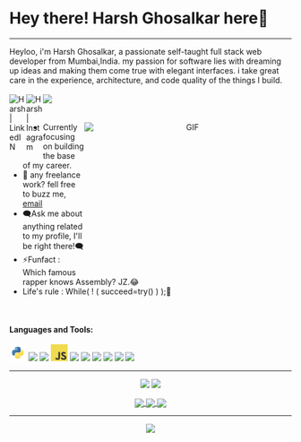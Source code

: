 # Hey there! Harsh Ghosalkar here👋
<p>
  <hr>
<p>
Heyloo, i'm Harsh Ghosalkar, a passionate self-taught full stack web developer from Mumbai,India. my passion for software lies with dreaming up ideas and making them come true with elegant interfaces. i take great care in the experience, architecture, and code quality of the things I build.
<br>
<br>


<a href="https://www.linkedin.com/in/harsh-ghosalkar-477809204/">
  <img align="left" alt="Harsh | LinkedIN" width="30" src="https://raw.githubusercontent.com/peterthehan/peterthehan/master/assets/linkedin.svg" />
</a>
<a href="https://www.instagram.com/harsh_ghosalkar_2303/">
  <img align="left" alt="Harsh | Instagram" width="30" src="https://user-images.githubusercontent.com/83356501/129452050-d0157287-2350-4999-95b9-ea9e8a27639b.png" />
</a>
<a >
<img src="https://profile-counter.glitch.me/HarshDilipGhosalkar/count.svg" height=32 />
</a>
<br>
<br>
 <p align="center">
  <img align="right" alt="GIF" src="https://i.pinimg.com/originals/e4/26/70/e426702edf874b181aced1e2fa5c6cde.gif" width="370" height="270" />

<ul>
<li> Currently focusing on building the base of my career. </li>
<li> 💼 any freelance work? fell free to buzz me, <a href="mailto:ghosalkarharsh454@gmail.com">email</a></li>
<li> 🗨Ask me about anything related to my profile, I'll be right there!🗨 </li>
<li> ⚡Funfact : Which famous rapper knows Assembly? JZ.😂</li>
<li> Life's rule : While( ! ( succeed=try() ) );💯</li>
</ul>


</p>
<br>
<h4>Languages and Tools:</h4>

<code><img height="30" src="https://raw.githubusercontent.com/github/explore/80688e429a7d4ef2fca1e82350fe8e3517d3494d/topics/python/python.png"></code>
<code><img height="30" src="https://user-images.githubusercontent.com/83356501/129471430-84dafc4c-081c-4c6b-b71c-10c1eec7b8e0.png"></code>
<code><img height="30" src="https://user-images.githubusercontent.com/83356501/129471467-28ae9844-0ad9-40ca-a4fc-8adbc0799686.png"></code>
<code><img height="30" src="https://raw.githubusercontent.com/github/explore/80688e429a7d4ef2fca1e82350fe8e3517d3494d/topics/javascript/javascript.png"></code>
<code><img height="30" src="https://user-images.githubusercontent.com/83356501/129472755-f48047f1-7d3f-40a2-9db8-0472bd8d4ec5.png"></code>
<code><img height="30" src="https://user-images.githubusercontent.com/83356501/129473343-d1e34adb-a530-4e88-9076-e6c8ca9d5fae.png"></code>
<code><img height="30" src="https://e7.pngegg.com/pngimages/301/171/png-clipart-node-js-javascript-software-developer-computer-icons-angularjs-others-miscellaneous-text-thumbnail.png"></code>
<code><img height="30" src="https://developer-tech.com/wp-content/uploads/sites/3/2021/02/mongodb-atlas-google-cloud-partnership-nosql-databases-integrations-2.jpg"></code>
<code><img height="30" src="https://upload.wikimedia.org/wikipedia/commons/thumb/a/a7/React-icon.svg/1200px-React-icon.svg.png"></code>
<code><img height="30" src="https://miro.medium.com/max/438/1*0G5zu7CnXdMT9pGbYUTQLQ.png"></code>

<p>
  <hr>
<p>
<p align="center">
  <img width="400" src="https://github-readme-stats.vercel.app/api?username=HarshDilipGhosalkar&theme=gruvbox&show_icons=true" />
  <img width="400" src="https://github-readme-streak-stats.herokuapp.com/?user=HarshDilipGhosalkar&theme=gruvbox" />
 </p>
<p align="center">
<a href="https://github.com/HarshDilipGhosalkar/HarshDilipGhosalkar">
  <img align="center" src="https://github-readme-stats.vercel.app/api/pin/?username=HarshDilipGhosalkar&repo=HarshDilipGhosalkar&theme=prussian" />
</a>
<a href="https://github.com/HarshGhosalkar/HarshGhosalkar">
  <img align="center" src="https://github-readme-stats.vercel.app/api/pin/?username=HarshDilipGhosalkar&repo=HarshGhosalkar&theme=prussian" />
</a>
  <a href="https://github.com/HarshDilipGhosalkar/Python">
  <img align="center" src="https://github-readme-stats.vercel.app/api/pin/?username=HarshDilipGhosalkar&repo=python&theme=prussian" />
</a>
  </p>
  <p>
  <hr>
<p>
<p align="center">
  <img width="400" src="https://github-readme-stats.vercel.app/api/top-langs/?username=HarshDilipGhosalkar&layout=prussian" />
 
 </p>
